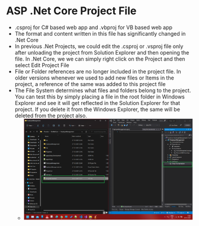 # ASP .Net Core Project File

- .csproj for C# based web app and .vbproj for VB based web app
- The format and content written in this file has significantly changed in .Net Core
- In previous .Net Projects, we could edit the .csproj or .vsproj file only after unloading the project from Solution Explorer and then opening the file. In .Net Core, we we can simply right click on the Project and then select Edit Project File
- File or Folder references are no longer included in the project file. In older versions whenever we used to add new files or Items in the project, a reference of the same was added to this project file
- The File System determines what files and folders belong to the project. You can test this by simply placing a file in the root folder in Windows Explorer and see it will get reflected in the Solution Explorer for that project. If you delete it from the Windows Explorer, the same will be deleted from the project also.
  - ![check](./images/2.png)
